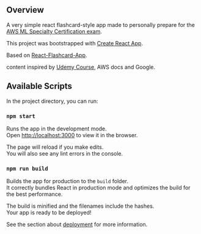 ## Overview

A very simple react flashcard-style app made to personally prepare for the [AWS ML Specialty Certification exam](https://aws.amazon.com/certification/certified-machine-learning-specialty/).

This project was bootstrapped with [Create React App](https://github.com/facebook/create-react-app).

Based on [React-Flashcard-App](https://github.com/WebDevSimplified/React-Flashcard-App).

content inspired by [Udemy Course](https://www.udemy.com/course/aws-machine-learning/), AWS docs and Google.

## Available Scripts

In the project directory, you can run:

### `npm start`

Runs the app in the development mode.<br />
Open [http://localhost:3000](http://localhost:3000) to view it in the browser.

The page will reload if you make edits.<br />
You will also see any lint errors in the console.

### `npm run build`

Builds the app for production to the `build` folder.<br />
It correctly bundles React in production mode and optimizes the build for the best performance.

The build is minified and the filenames include the hashes.<br />
Your app is ready to be deployed!

See the section about [deployment](https://facebook.github.io/create-react-app/docs/deployment) for more information.
